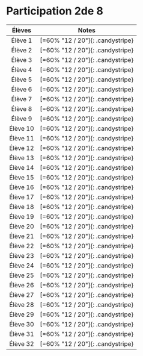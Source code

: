 # Participation 2de 8

<center class="tabnotes">

| Élèves   | Notes                            |
| :------: | :------------------------------: |
| Élève 1  | [=60% "12 / 20"]{: .candystripe} |
| Élève 2  | [=60% "12 / 20"]{: .candystripe} |
| Élève 3  | [=60% "12 / 20"]{: .candystripe} |
| Élève 4  | [=60% "12 / 20"]{: .candystripe} |
| Élève 5  | [=60% "12 / 20"]{: .candystripe} |
| Élève 6  | [=60% "12 / 20"]{: .candystripe} |
| Élève 7  | [=60% "12 / 20"]{: .candystripe} |
| Élève 8  | [=60% "12 / 20"]{: .candystripe} |
| Élève 9  | [=60% "12 / 20"]{: .candystripe} |
| Élève 10 | [=60% "12 / 20"]{: .candystripe} |
| Élève 11 | [=60% "12 / 20"]{: .candystripe} |
| Élève 12 | [=60% "12 / 20"]{: .candystripe} |
| Élève 13 | [=60% "12 / 20"]{: .candystripe} |
| Élève 14 | [=60% "12 / 20"]{: .candystripe} |
| Élève 15 | [=60% "12 / 20"]{: .candystripe} |
| Élève 16 | [=60% "12 / 20"]{: .candystripe} |
| Élève 17 | [=60% "12 / 20"]{: .candystripe} |
| Élève 18 | [=60% "12 / 20"]{: .candystripe} |
| Élève 19 | [=60% "12 / 20"]{: .candystripe} |
| Élève 20 | [=60% "12 / 20"]{: .candystripe} |
| Élève 21 | [=60% "12 / 20"]{: .candystripe} |
| Élève 22 | [=60% "12 / 20"]{: .candystripe} |
| Élève 23 | [=60% "12 / 20"]{: .candystripe} |
| Élève 24 | [=60% "12 / 20"]{: .candystripe} |
| Élève 25 | [=60% "12 / 20"]{: .candystripe} |
| Élève 26 | [=60% "12 / 20"]{: .candystripe} |
| Élève 27 | [=60% "12 / 20"]{: .candystripe} |
| Élève 28 | [=60% "12 / 20"]{: .candystripe} |
| Élève 29 | [=60% "12 / 20"]{: .candystripe} |
| Élève 30 | [=60% "12 / 20"]{: .candystripe} |
| Élève 31 | [=60% "12 / 20"]{: .candystripe} |
| Élève 32 | [=60% "12 / 20"]{: .candystripe} |

</center>